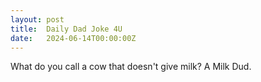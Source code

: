 ```yaml
---
layout: post
title:  Daily Dad Joke 4U
date:   2024-06-14T00:00:00Z
---
```

What do you call a cow that doesn't give milk? A Milk Dud.
